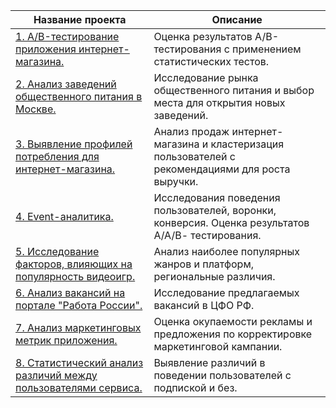 | Название проекта                                                 | Описание                                                                                          |
|------------------------------------------------------------------|---------------------------------------------------------------------------------------------------|
| [1. A/B-тестирование приложения интернет-магазина.](https://github.com/meNefe/DA_projects/blob/master/ab_testing/ab_testing.ipynb)               | Оценка результатов А/В-тестирования с применением статистических тестов.                          |
| [2. Анализ заведений общественного питания в Москве.](https://github.com/meNefe/DA_projects/blob/master/catering_market_analysis/catering_market.ipynb)              | Исследование рынка общественного питания и выбор места для открытия новых заведений.              |
| [3. Выявление профилей потребления для интернет-магазина.](https://github.com/meNefe/DA_projects/blob/master/clusters/clusters%20.ipynb)        | Анализ продаж интернет-магазина и кластеризация пользователей с рекомендациями для роста выручки. |
| [4. Event-аналитика.](https://github.com/meNefe/DA_projects/blob/master/event_analytics/event_analytics.ipynb)                                              | Исследования поведения пользователей, воронки, конверсия. Оценка результатов А/А/В- тестирования. |
| [5. Исследование факторов, влияющих на популярность видеоигр.](https://github.com/meNefe/DA_projects/blob/master/game_analytics/game_analytics.ipynb)    | Анализ наиболее популярных жанров и платформ, региональные различия.                              |
| [6. Анализ вакансий на портале "Работа России".](https://github.com/meNefe/DA_projects/blob/master/labor_market_%20analysis/labor_market.ipynb)                  | Исследование предлагаемых вакансий в ЦФО РФ.                                                      |
| [7. Анализ маркетинговых метрик приложения.](https://github.com/meNefe/DA_projects/blob/master/marketing_metrics/markeing_metrics.ipynb)                      | Оценка окупаемости рекламы и предложения по корректировке маркетинговой кампании.                 |
| [8.  Статистический анализ различий между пользователями сервиса.](https://github.com/meNefe/DA_projects/blob/master/stat_analysis/stat_analysis%20(1).ipynb) | Выявление различий в поведении пользователей с подпиской и без.                                   |

